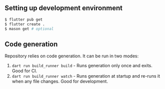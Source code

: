 ## Setting up development environment

```bash
$ flutter pub get
$ flutter create .
$ mason get # optional
```

## Code generation

Repository relies on code generation. It can be run in two modes:

1. `dart run build_runner build` - Runs generation only once and exits. Good for CI.
2. `dart run build_runner watch` - Runs generation at startup and re-runs it when any file changes. Good for development.
